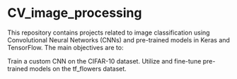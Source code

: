 # CV_image_processing
This repository contains projects related to image classification using Convolutional Neural Networks (CNNs) and pre-trained models in Keras and TensorFlow. The main objectives are to:

Train a custom CNN on the CIFAR-10 dataset.
Utilize and fine-tune pre-trained models on the tf_flowers dataset.
